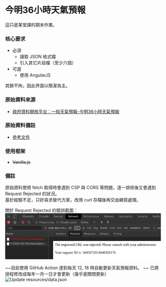 # 今明36小時天氣預報

這只是某堂課的期末作業。  

### 核心要求
- 必須
  - 讀取 JSON 格式檔
  - 引入其它片段檔（至少六個）
- 可選  
  - 使用 AngularJS

其餘不拘，因此界面以簡潔為主。


### 原始資料來源
- [政府資料開放平台：一般天氣預報-今明36小時天氣預報](https://data.gov.tw/dataset/6069)

### 原始資料備註
- [參考文件](https://opendata.cwb.gov.tw/opendatadoc/MFC/ForecastElement.pdf)

### 使用框架
- ~~Vanilla.js~~

### 備註
原始資料使用 fetch 取得時會遇到 CSP 與 CORS 等問題，逐一排除後又會遇到 Request Rejected 的狀況。  
基於經驗不足，只好尋求替代方案，改用 curl 存檔後再交由網頁處理。

關於 Request Rejected 的錯誤截圖：
![](screenshots/request_rejected.png)



~~目前使用 GitHub Action 達到每天 12, 18 時自動更新天氣預報資料。  ~~
已將排程修改成每年一月一日才會更新（幾乎是關閉更新）
![Update resources/data.json](https://github.com/LianSheng197/forecast36h/workflows/Update%20resources/data.json/badge.svg)

